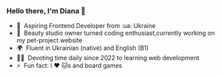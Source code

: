 ### Hello there, I'm Diana 👋

- 🔭 &nbsp;Aspiring Frontend Developer from :ua: Ukraine
- 💄 &nbsp;Beauty studio owner turned coding enthusiast,currently working on my pet-project website
- 🌍 &nbsp;Fluent in Ukrainian (native) and English (B1)
- 👨‍💻 &nbsp;Devoting time daily since 2022 to learning web development
- ⚡ &nbsp;Fun fact: I :heart: :cat:s and board games


